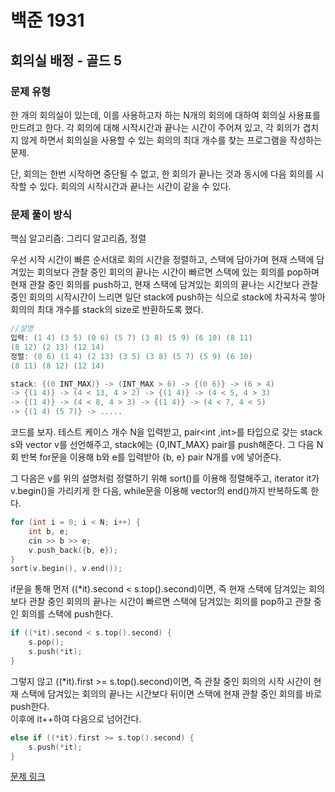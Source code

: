 # 백준 1931
## 회의실 배정 - 골드 5
### 문제 유형

한 개의 회의실이 있는데, 이를 사용하고자 하는 N개의 회의에 대하여 회의실 사용표를 만드려고 한다. 각 회의에 대해 시작시간과 끝나는 시간이 주어져 있고, 각 회의가 겹치지 않게 하면서 회의실을 사용할 수 있는 회의의 최대 개수를 찾는 프로그램을 작성하는 문제.

단, 회의는 한번 시작하면 중단될 수 없고, 한 회의가 끝나는 것과 동시에 다음 회의를 시작할 수 있다. 회의의 시작시간과 끝나는 시간이 같을 수 있다.

### 문제 풀이 방식

핵심 알고리즘: 그리디 알고리즘, 정렬

우선 시작 시간이 빠른 순서대로 회의 시간을 정렬하고, 스택에 담아가며 현재 스택에 담겨있는 회의보다 관찰 중인 회의의 끝나는 시간이 빠르면 스택에 있는 회의를 pop하며 현재 관찰 중인 회의를 push하고, 현재 스택에 담겨있는 회의의 끝나는 시간보다 관찰 중인 회의의 시작시간이 느리면 일단 stack에 push하는 식으로 stack에 차곡차곡 쌓아 회의의 최대 개수를 stack의 size로 반환하도록 했다.
~~~cpp
//설명
입력: (1 4) (3 5) (0 6) (5 7) (3 8) (5 9) (6 10) (8 11)
(8 12) (2 13) (12 14)
정렬: (0 6) (1 4) (2 13) (3 5) (3 8) (5 7) (5 9) (6 10)
(8 11) (8 12) (12 14)

stack: {(0 INT_MAX)} -> (INT_MAX > 6) -> {(0 6)} -> (6 > 4)
-> {(1 4)} -> (4 < 13, 4 > 2) -> {(1 4)} -> (4 < 5, 4 > 3)
-> {(1 4)} -> (4 < 8, 4 > 3) -> {(1 4)} -> (4 < 7, 4 < 5)
-> {(1 4) (5 7)} -> .....
~~~

코드를 보자. 테스트 케이스 개수 N을 입력받고, pair<int ,int>를 타입으로 갖는 stack s와 vector v를 선언해주고, stack에는 {0,INT_MAX} pair를 push해준다. 그 다음 N회 반복 for문을 이용해 b와 e를 입력받아 {b, e} pair N개를 v에 넣어준다.

그 다음은 v를 위의 설명처럼 정렬하기 위해 sort()를 이용해 정렬해주고, iterator it가 v.begin()을 가리키게 한 다음, while문을 이용해 vector의 end()까지 반복하도록 한다.
~~~cpp
for (int i = 0; i < N; i++) {
    int b, e;
    cin >> b >> e;
    v.push_back({b, e});
}
sort(v.begin(), v.end());
~~~

if문을 통해 먼저 ((*it).second < s.top().second)이면, 즉 현재 스택에 담겨있는 회의보다 관찰 중인 회의의 끝나는 시간이 빠르면 스택에 담겨있는 회의를 pop하고 관찰 중인 회의를 스택에 push한다.
~~~cpp
if ((*it).second < s.top().second) {
    s.pop();
    s.push(*it);
}
~~~

그렇지 않고 ((*it).first >= s.top().second)이면, 즉 관찰 중인 회의의 시작 시간이 현재 스택에 담겨있는 회의의 끝나는 시간보다 뒤이면 스택에 현재 관찰 중인 회의를 바로 push한다.    
이후에 it++하여 다음으로 넘어간다.
~~~cpp
else if ((*it).first >= s.top().second) {
    s.push(*it);
}
~~~

[문제 링크](https://github.com/tyshim0118/BJ-Codes/blob/main/BJ1931.cpp)

